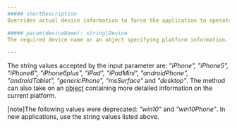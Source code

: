 ```yaml
---
##### shortDescription
Overrides actual device information to force the application to operate as if it was running on a specified device.

##### param(deviceName): string|Device
The required device name or an object specifying platform information.

---
```

The string values accepted by the input parameter are: *"iPhone", "iPhone5", "iPhone6", "iPhone6plus", "iPad", "iPadMini", "androidPhone", "androidTablet", "genericPhone", "msSurface"* and *"desktop"*. The method can also take on an [object](/api-reference/50%20Common/Object%20Structures/device '/Documentation/ApiReference/Common/Object_Structures/device/') containing more detailed information on the current platform.

[note]The following values were deprecated: *"win10"* and *"win10Phone"*. In new applications, use the string values listed above.